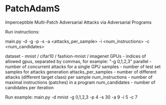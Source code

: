 # PatchAdamS
Imperceptible Multi-Patch Adversarial Attacks via Adversarial Programs

Run instructions:

main.py -d <dataset> -g <GPUs> -p <parallel> -s <samples> -a <attacks_per_sample> -i <num_instructions> -c <num_candidates>

dataset - mnist / cifar10 / fashion-mnist / imagenet
GPUs - indices of allowed gpus, separated by commas, for example: "-g 0,1,2,3"
parallel - number of concurrent attacks for a single GPU
samples - number of test set samples for attacks generation
attacks_per_samples - number of different attacks (different target class) per sample
num_instructions - number of maximal instructions (patches) in a program
num_candidates - number of candidates per iteration

Run example:
main.py -d mnist -g 0,1,2,3 -p 4 -s 30 -a 9 -i 5 -c 7
